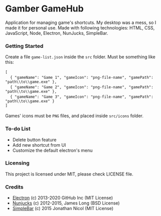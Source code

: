 # Gamber GameHub
Application for managing game's shortcuts. My desktop was a mess, so I made it for personal use. Made with following technologies: HTML, CSS, JavaScript, Node, Electron, NunJucks, SimpleBar.

### Getting Started
Create a file `game-list.json` inside the `src` folder. Must be something like this:<br><br>
`[`<br>
&nbsp;&nbsp;&nbsp;&nbsp;`{ "gameName": "Game 1", "gameIcon": "png-file-name", "gamePath": "path\\to\\game.exe" },`<br>
&nbsp;&nbsp;&nbsp;&nbsp;`{ "gameName": "Game 2", "gameIcon": "png-file-name", "gamePath": "path\\to\\game.exe" },`<br>
&nbsp;&nbsp;&nbsp;&nbsp;`{ "gameName": "Game 3", "gameIcon": "png-file-name", "gamePath": "path\\to\\game.exe" }`<br>
`]`<br>
<br>
Games' icons must be `PNG` files, and placed inside `src/icons` folder.

### To-do List
- Delete button feature
- Add new shortcut from UI
- Customize the default electron's menu

### Licensing
This project is licensed under MIT, please check LICENSE file.

### Credits
- [Electron](https://github.com/electron/electron) (c) 2013-2020 GitHub Inc (MIT License)
- [Nunjucks](https://github.com/mozilla/nunjucks) (c) 2012-2015, James Long (BSD License)
- [SimpleBar](https://github.com/Grsmto/simplebar) (c) 2015 Jonathan Nicol (MIT License)